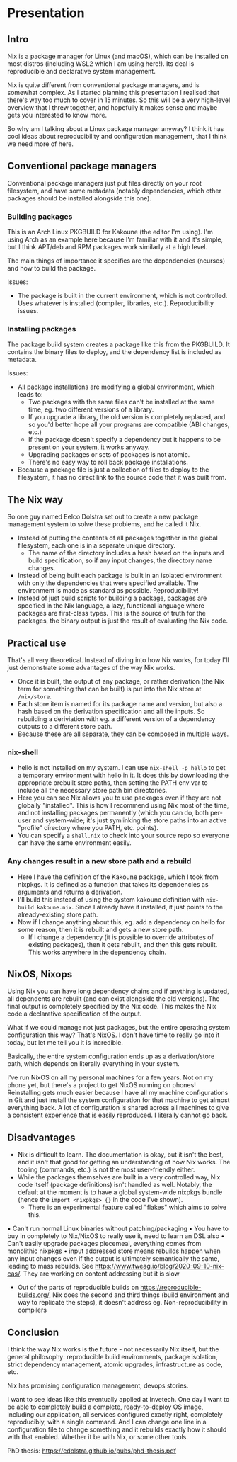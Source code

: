 # Presentation

## Intro
Nix is a package manager for Linux (and macOS), which can be installed on most distros (including WSL2 which I am using here!).
Its deal is reproducible and declarative system management.

Nix is quite different from conventional package managers, and is somewhat complex. As I started planning this presentation I realised that there's way too much to cover in 15 minutes. So this will be a very high-level overview that I threw together, and hopefully it makes sense and maybe gets you interested to know more.

So why am I talking about a Linux package manager anyway? I think it has cool ideas about reproducibility and configuration management, that I think we need more of here.

## Conventional package managers
Conventional package managers just put files directly on your root filesystem, and have some metadata (notably dependencies, which other packages should be installed alongside this one).

### Building packages
This is an Arch Linux PKGBUILD for Kakoune (the editor I'm using). I'm using Arch as an example here because I'm familiar with it and it's simple, but I think APT/deb and RPM packages work similarly at a high level.

The main things of importance it specifies are the dependencies (ncurses) and how to build the package.

Issues:
- The package is built in the current environment, which is not controlled. Uses whatever is installed (compiler, libraries, etc.). Reproducibility issues.


### Installing packages
The package build system creates a package like this from the PKGBUILD.
It contains the binary files to deploy, and the dependency list is included as metadata.

Issues:
- All package installations are modifying a global environment, which leads to:
    - Two packages with the same files can't be installed at the same time, eg. two different versions of a library.
    - If you upgrade a library, the old version is completely replaced, and so you'd better hope all your programs are compatible (ABI changes, etc.)
    - If the package doesn't specify a dependency but it happens to be present on your system, it works anyway.
    - Upgrading packages or sets of packages is not atomic.
    - There's no easy way to roll back package installations.
- Because a package file is just a collection of files to deploy to the filesystem, it has no direct link to the source code that it was built from.


## The Nix way
So one guy named Eelco Dolstra set out to create a new package management system to solve these problems, and he called it Nix.

- Instead of putting the contents of all packages together in the global filesystem, each one is in a separate unique directory.
    - The name of the directory includes a hash based on the inputs and build specification, so if any input changes, the directory name changes.
- Instead of being built each package is built in an isolated environment with only the dependencies that were specified available. The environment is made as standard as possible. Reproducibility!
- Instead of just build scripts for building a package, packages are specified in the Nix language, a lazy, functional language where packages are first-class types. This is the source of truth for the packages, the binary output is just the result of evaluating the Nix code.


## Practical use
That's all very theoretical. Instead of diving into how Nix works, for today I'll just demonstrate some advantages of the way Nix works.

- Once it is built, the output of any package, or rather derivation (the Nix term for something that can be built) is put into the Nix store at `/nix/store`.
- Each store item is named for its package name and version, but also a hash based on the derivation specification and all the inputs. So rebuilding a deriviation with eg. a different version of a dependency outputs to a different store path.
- Because these are all separate, they can be composed in multiple ways.

### nix-shell
- hello is not installed on my system. I can use `nix-shell -p hello` to get a temporary environment with hello in it. It does this by downloading the appropriate prebuilt store paths, then setting the PATH env var to include all the necessary store path bin directories.
- Here you can see Nix allows you to use packages even if they are not globally "installed". This is how I recommend using Nix most of the time, and not installing packages permanently (which you can do, both per-user and system-wide; it's just symlinking the store paths into an active "profile" directory where you PATH, etc. points).
- You can specify a `shell.nix` to check into your source repo so everyone can have the same environment easily.

### Any changes result in a new store path and a rebuild
- Here I have the definition of the Kakoune package, which I took from nixpkgs. It is defined as a function that takes its dependencies as arguments and returns a derivation.
- I'll build this instead of using the system kakoune definition with `nix-build kakoune.nix`. Since I already have it installed, it just points to the already-existing store path.
- Now if I change anything about this, eg. add a dependency on hello for some reason, then it is rebuilt and gets a new store path.
    - If I change a dependency (it is possible to override attributes of existing packages), then it gets rebuilt, and then this gets rebuilt. This works anywhere in the dependency chain.


## NixOS, Nixops
Using Nix you can have long dependency chains and if anything is updated, all dependents are rebuilt (and can exist alongside the old versions). The final output is completely specified by the Nix code. This makes the Nix code a declarative specification of the output.

What if we could manage not just packages, but the entire operating system configuration this way? That's NixOS.
I don't have time to really go into it today, but let me tell you it is incredible.

Basically, the entire system configuration ends up as a derivation/store path, which depends on literally everything in your system.

I've run NixOS on all my personal machines for a few years. Not on my phone yet, but there's a project to get NixOS running on phones!
Reinstalling gets much easier because I have all my machine configurations in Git and just install the system configuration for that machine to get almost everything back.
A lot of configuration is shared across all machines to give a consistent experience that is easily reproduced.
I literally cannot go back.


## Disadvantages
- Nix is difficult to learn. The documentation is okay, but it isn't the best, and it isn't that good for getting an understanding of how Nix works. The tooling (commands, etc.) is not the most user-friendly either.
- While the packages themselves are built in a very controlled way, Nix code itself (package definitions) isn't handled as well. Notably, the default at the moment is to have a global system-wide nixpkgs bundle (hence the `import <nixpkgs> {}` in the code I've shown).
    - There is an experimental feature called "flakes" which aims to solve this.

• Can't run normal Linux binaries without patching/packaging
• You have to buy in completely to Nix/NixOS to really use it, need to learn an DSL also
• Can't easily upgrade packages piecemeal, everything comes from monolithic nixpkgs
• input addressed store means rebuilds happen when any input changes even if the output is ultimately semantically the same, leading to mass rebuilds. See https://www.tweag.io/blog/2020-09-10-nix-cas/. They are working on content addressing but it is slow
- Out of the parts of reproducible builds on https://reproducible-builds.org/, Nix does the second and third things (build environment and way to replicate the steps), it doesn't address eg. Non-reproducibility in compilers


## Conclusion
I think the way Nix works is the future - not necessarily Nix itself, but the general philosophy: reproducible build environments, package isolation, strict dependency management, atomic upgrades, infrastructure as code, etc.

Nix has promising configuration management, devops stories.

I want to see ideas like this eventually applied at Invetech. One day I want to be able to completely build a complete, ready-to-deploy OS image, including our application, all services configured exactly right, completely reproducibly, with a single command. And I can change one line in a configuration file to change something and it rebuilds exactly how it should with that enabled. Whether it be with Nix, or some other tools.

PhD thesis: https://edolstra.github.io/pubs/phd-thesis.pdf
